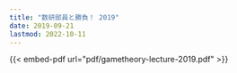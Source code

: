 ```yaml
---
title: "数研部員と勝負！ 2019"
date: 2019-09-21
lastmod: 2022-10-11
---
```


{{< embed-pdf url="pdf/gametheory-lecture-2019.pdf" >}}